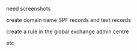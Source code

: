 need screenshots

create domain name SPF records and text records

create a rule in the global exchange admin centre

etc
